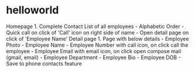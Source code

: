# helloworld
Homepage 1. Complete Contact List of all employees - Alphabetic Order - Quick call on click of 'Call' icon on right side of name - Open detail page on click of 'Employee Name'   Detail page 1. Page with below details - Employee Photo - Employee Name - Employee Number with call icon, on click call the employee - Employee Email with email icon, on click open compose mail (gmail, email) - Employee Department - Employee Bio - Employee DOB - Save to phone contacts feature
